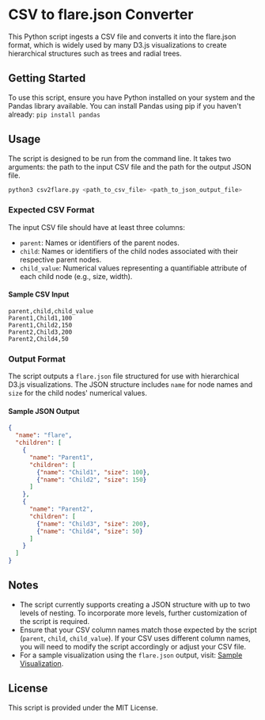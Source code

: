 # CSV to flare.json Converter

This Python script ingests a CSV file and converts it into the flare.json format, which is widely used by many D3.js visualizations to create hierarchical structures such as trees and radial trees.

## Getting Started

To use this script, ensure you have Python installed on your system and the Pandas library available. You can install Pandas using pip if you haven't already: `pip install pandas`


## Usage

The script is designed to be run from the command line. It takes two arguments: the path to the input CSV file and the path for the output JSON file.

```bash
python3 csv2flare.py <path_to_csv_file> <path_to_json_output_file>
```


### Expected CSV Format

The input CSV file should have at least three columns:
- `parent`: Names or identifiers of the parent nodes.
- `child`: Names or identifiers of the child nodes associated with their respective parent nodes.
- `child_value`: Numerical values representing a quantifiable attribute of each child node (e.g., size, width).

#### Sample CSV Input

```csv
parent,child,child_value
Parent1,Child1,100
Parent1,Child2,150
Parent2,Child3,200
Parent2,Child4,50
```


### Output Format

The script outputs a `flare.json` file structured for use with hierarchical D3.js visualizations. The JSON structure includes `name` for node names and `size` for the child nodes' numerical values.

#### Sample JSON Output

```json
{
  "name": "flare",
  "children": [
    {
      "name": "Parent1",
      "children": [
        {"name": "Child1", "size": 100},
        {"name": "Child2", "size": 150}
      ]
    },
    {
      "name": "Parent2",
      "children": [
        {"name": "Child3", "size": 200},
        {"name": "Child4", "size": 50}
      ]
    }
  ]
}
```

## Notes

- The script currently supports creating a JSON structure with up to two levels of nesting. To incorporate more levels, further customization of the script is required.
- Ensure that your CSV column names match those expected by the script (`parent`, `child`, `child_value`). If your CSV uses different column names, you will need to modify the script accordingly or adjust your CSV file.
- For a sample visualization using the `flare.json` output, visit: [Sample Visualization](http://bl.ocks.org/mbostock/1283663).

## License

This script is provided under the MIT License.

